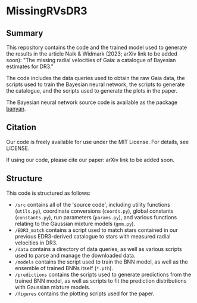 # MissingRVsDR3

## Summary

This repository contains the code and the trained model used to generate the results in the article Naik & Widmark (2023; arXiv link to be added soon): "The missing radial velocities of Gaia: a catalogue of Bayesian estimates for DR3."

The code includes the data queries used to obtain the raw Gaia data, the scripts used to train the Bayesian neural network, the scripts to generate the catalogue, and the scripts used to generate the plots in the paper. 

The Bayesian neural network source code is available as the package [banyan](https://github.com/aneeshnaik/banyan).

## Citation

Our code is freely available for use under the MIT License. For details, see LICENSE.

If using our code, please cite our paper: arXiv link to be added soon.


## Structure

This code is structured as follows:
- `/src` contains all of the 'source code', including utility functions (`utils.py`), coordinate conversions (`coords.py`), global constants (`constants.py`), run parameters (`params.py`), and various functions relating to the Gaussian mixture models (`gmm.py`).
- `/EDR3_match` contains a script used to match stars contained in our previous EDR3-derived catalogue to stars with measured radial velocities in DR3.
- `/data` contains a directory of data queries, as well as various scripts used to parse and manage the downloaded data.
- `/models` contains the script used to train the BNN model, as well as the ensemble of trained BNNs itself (`*.pth`).
- `/predictions` contains the scripts used to generate predictions from the trained BNN model, as well as scripts to fit the prediction distributions with Gaussian mixture models.
- `/figures` contains the plotting scripts used for the paper.
